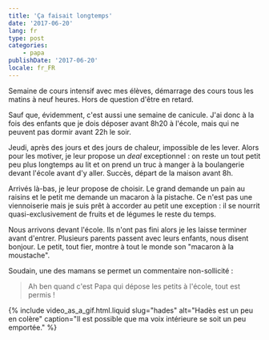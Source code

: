 ```yaml
---
title: 'Ça faisait longtemps'
date: '2017-06-20'
lang: fr
type: post
categories:
    - papa
publishDate: '2017-06-20'
locale: fr_FR
---
```


Semaine de cours intensif avec mes élèves, démarrage des cours tous les matins à neuf heures. Hors de question d'être en retard.

<!-- more -->

Sauf que, évidemment, c'est aussi une semaine de canicule. J'ai donc à la fois des enfants que je dois déposer avant 8h20 à l'école, mais qui ne peuvent pas dormir avant 22h le soir.

Jeudi, après des jours et des jours de chaleur, impossible de les lever. Alors pour les motiver, je leur propose un _deal_ exceptionnel : on reste un tout petit peu plus longtemps au lit et on prend un truc à manger à la boulangerie devant l'école avant d'y aller. Succès, départ de la maison avant 8h.

Arrivés là-bas, je leur propose de choisir. Le grand demande un pain au raisins et le petit me demande un macaron à la pistache. Ce n'est pas une viennoiserie mais je suis prêt à accorder au petit une exception : il se nourrit quasi-exclusivement de fruits et de légumes le reste du temps.

Nous arrivons devant l'école. Ils n'ont pas fini alors je les laisse terminer avant d'entrer. Plusieurs parents passent avec leurs enfants, nous disent bonjour. Le petit, tout fier, montre à tout le monde son "macaron à la moustache".

Soudain, une des mamans se permet un commentaire non-sollicité :

> Ah ben quand c'est Papa qui dépose les petits à l'école, tout est permis !

{% include video_as_a_gif.html.liquid
    slug="hades"
    alt="Hadès est un peu en colère"
    caption="Il est possible que ma voix intérieure se soit un peu emportée."
%}